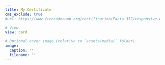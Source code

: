 ```yaml
---
title: My Certificate
cms_exclude: true
#url: https://www.freecodecamp.org/certification/Faria_352/responsive-web-design

# View
view: card

# Optional cover image (relative to `assets/media/` folder).
image:
  caption: ''
  filename: ''
---
```

